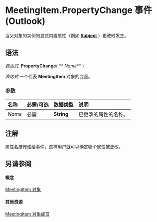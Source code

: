 
# MeetingItem.PropertyChange 事件 (Outlook)

当父对象的实例的显式内置属性（例如  **[Subject](57f0f242-6d04-175f-4ea2-25145787f5bd.md)** ）更改时发生。


## 语法

 _表达式_. **PropertyChange**( ** _Name_** )

 _表达式_ 一个代表 **MeetingItem** 对象的变量。


### 参数



|**名称**|**必需/可选**|**数据类型**|**说明**|
|:-----|:-----|:-----|:-----|
| _Name_|必需|**String**|已更改的属性的名称。|

## 注解

属性名被传递给事件，这样用户就可以确定哪个属性被更改。


## 另请参阅


#### 概念


[MeetingItem 对象](b75730f5-b395-3d66-5acd-b64fd8fcd78f.md)
#### 其他资源


[MeetingItem 对象成员](9ae6a19d-d326-4c37-90d8-5ed9933672a0.md)